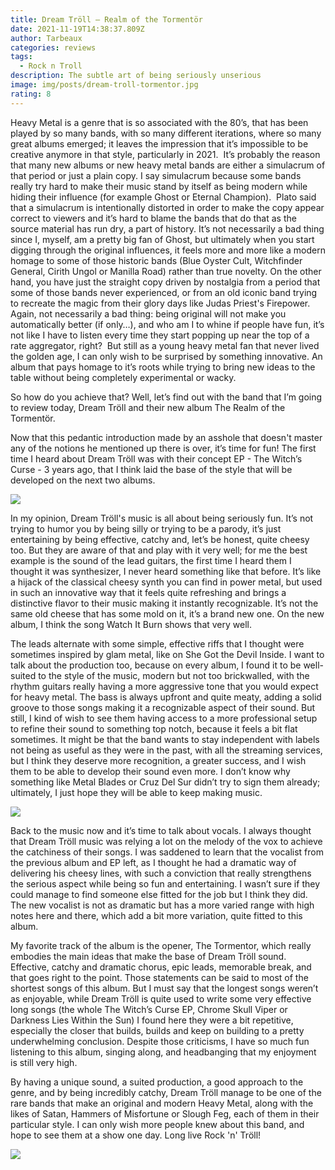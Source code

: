 ```yaml
---
title: Dream Tröll – Realm of the Tormentör
date: 2021-11-19T14:38:37.809Z
author: Tarbeaux
categories: reviews
tags:
  - Rock n Troll
description: The subtle art of being seriously unserious
image: img/posts/dream-troll-tormentor.jpg
rating: 8
---
```

<!--StartFragment-->

Heavy Metal is a genre that is so associated with the 80’s, that has been played by so many bands, with so many different iterations, where so many great albums emerged; it leaves the impression that it’s impossible to be creative anymore in that style, particularly in 2021.  It’s probably the reason that many new albums or new heavy metal bands are either a simulacrum of that period or just a plain copy. I say simulacrum because some bands really try hard to make their music stand by itself as being modern while hiding their influence (for example Ghost or Eternal Champion).  Plato said that a simulacrum is intentionally distorted in order to make the copy appear correct to viewers and it’s hard to blame the bands that do that as the source material has run dry, a part of history. It’s not necessarily a bad thing since I, myself, am a pretty big fan of Ghost, but ultimately when you start digging through the original influences, it feels more and more like a modern homage to some of those historic bands (Blue Oyster Cult, Witchfinder General, Cirith Ungol or Manilla Road) rather than true novelty. On the other hand, you have just the straight copy driven by nostalgia from a period that some of those bands never experienced, or from an old iconic band trying to recreate the magic from their glory days like Judas Priest's Firepower. Again, not necessarily a bad thing: being original will not make you automatically better (if only…), and who am I to whine if people have fun, it’s not like I have to listen every time they start popping up near the top of a rate aggregator, right?  But still as a young heavy metal fan that never lived the golden age, I can only wish to be surprised by something innovative.  An album that pays homage to it’s roots while trying to bring new ideas to the table without being completely experimental or wacky.

So how do you achieve that? Well, let’s find out with the band that I’m going to review today, Dream Tröll and their new album The Realm of the Tormentör.

Now that this pedantic introduction made by an asshole that doesn't master any of the notions he mentioned up there is over, it’s time for fun! The first time I heard about Dream Tröll was with their concept EP - The Witch’s Curse - 3 years ago, that I think laid the base of the style that will be developed on the next two albums.

![](img/posts/witch.jpg)

In my opinion, Dream Tröll's music is all about being seriously fun. It’s not trying to humor you by being silly or trying to be a parody, it’s just entertaining by being effective, catchy and, let’s be honest, quite cheesy too. But they are aware of that and play with it very well; for me the best example is the sound of the lead guitars, the first time I heard them I thought it was synthesizer, I never heard something like that before. It’s like a hijack of the classical cheesy synth you can find in power metal, but used in such an innovative way that it feels quite refreshing and brings a distinctive flavor to their music making it instantly recognizable. It’s not the same old cheese that has some mold on it, it’s a brand new one. On the new album, I think the song Watch It Burn shows that very well.

The leads alternate with some simple, effective riffs that I thought were sometimes inspired by glam metal, like on She Got the Devil Inside. I want to talk about the production too, because on every album, I found it to be well-suited to the style of the music, modern but not too brickwalled, with the rhythm guitars really having a more aggressive tone that you would expect for heavy metal. The bass is always upfront and quite meaty, adding a solid groove to those songs making it a recognizable aspect of their sound. But still, I kind of wish to see them having access to a more professional setup to refine their sound to something top notch, because it feels a bit flat sometimes. It might be that the band wants to stay independent with labels not being as useful as they were in the past, with all the streaming services, but I think they deserve more recognition, a greater success, and I wish them to be able to develop their sound even more. I don’t know why something like Metal Blades or Cruz Del Sur didn’t try to sign them already; ultimately, I just hope they will be able to keep making music.

![](img/posts/band.jpg)

Back to the music now and it’s time to talk about vocals. I always thought that Dream Tröll music was relying a lot on the melody of the vox to achieve the catchiness of their songs. I was saddened to learn that the vocalist from the previous album and EP left, as I thought he had a dramatic way of delivering his cheesy lines, with such a conviction that really strengthens the serious aspect while being so fun and entertaining. I wasn’t sure if they could manage to find someone else fitted for the job but I think they did. The new vocalist is not as dramatic but has a more varied range with high notes here and there, which add a bit more variation, quite fitted to this album.

My favorite track of the album is the opener, The Tormentor, which really embodies the main ideas that make the base of Dream Tröll sound. Effective, catchy and dramatic chorus, epic leads, memorable break, and that goes right to the point. Those statements can be said to most of the shortest songs of this album. But I must say that the longest songs weren’t as enjoyable, while Dream Tröll is quite used to write some very effective long songs (the whole The Witch’s Curse EP, Chrome Skull Viper or Darkness Lies Within the Sun) I found here they were a bit repetitive, especially the closer that builds, builds and keep on building to a pretty underwhelming conclusion. Despite those criticisms, I have so much fun listening to this album, singing along, and headbanging that my enjoyment is still very high.

By having a unique sound, a suited production, a good approach to the genre, and by being incredibly catchy, Dream Tröll manage to be one of the rare bands that make an original and modern Heavy Metal, along with the likes of Satan, Hammers of Misfortune or Slough Feg, each of them in their particular style. I can only wish more people knew about this band, and hope to see them at a show one day. Long live Rock 'n' Tröll!

![](img/posts/rock-n-troll.webp)

<!--EndFragment-->